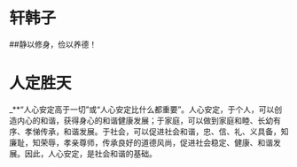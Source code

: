 #     轩韩子

##静以修身，俭以养德！

#     人定胜天

_**“人心安定高于一切”或“人心安定比什么都重要”。人心安定，于个人，可以创造内心的和谐，获得身心的和谐健康发展；于家庭，可以做到家庭和睦、长幼有序、孝悌传承，和谐发展。于社会，可以促进社会和谐，忠、信、礼、义具备，知廉耻，知荣辱，孝亲尊师，传承良好的道德风尚，促进社会稳定、健康、和谐发展。因此，人心安定，是社会和谐的基础。

